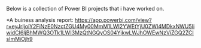 Below is a collection of Power BI projects that i have worked on.

*A buiness analysis report:
https://app.powerbi.com/view?r=eyJrIjoiY2FiNzE0NzctZGU4My00MmM1LWI2YWEtYjU0ZWI4MDkxNWU5IiwidCI6IjBhMWQ3OTk1LWI3MzQtNGQyOS04YjkwLWJhOWEwNzViZGQ2ZCIsImMiOjh9
